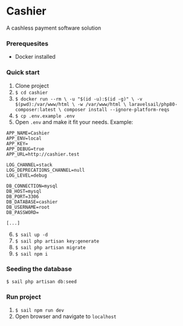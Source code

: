 # Cashier

A cashless payment software solution

### Prerequesites
* Docker installed

### Quick start
1. Clone project
2. `$ cd cashier`
4. `$ docker run --rm \
   -u "$(id -u):$(id -g)" \
   -v $(pwd):/var/www/html \
   -w /var/www/html \
   laravelsail/php80-composer:latest \
   composer install --ignore-platform-reqs`
5. `$ cp .env.example .env`
6. Open `.env` and make it fit your needs. Example:
```dotenv
APP_NAME=Cashier
APP_ENV=local
APP_KEY=
APP_DEBUG=true
APP_URL=http://cashier.test

LOG_CHANNEL=stack
LOG_DEPRECATIONS_CHANNEL=null
LOG_LEVEL=debug

DB_CONNECTION=mysql
DB_HOST=mysql
DB_PORT=3306
DB_DATABASE=cashier
DB_USERNAME=root
DB_PASSWORD=

[...]
```
6. `$ sail up -d`
7. `$ sail php artisan key:generate`
8. `$ sail php artisan migrate`
9. `$ sail npm i`

### Seeding the database

`$ sail php artisan db:seed`

### Run project
1. `$ sail npm run dev`
2. Open browser and navigate to `localhost`








